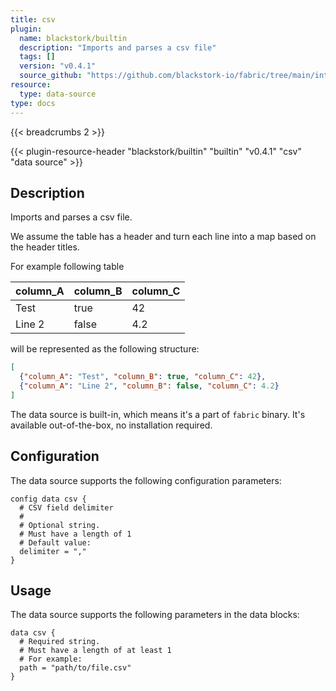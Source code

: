 ```yaml
---
title: csv
plugin:
  name: blackstork/builtin
  description: "Imports and parses a csv file"
  tags: []
  version: "v0.4.1"
  source_github: "https://github.com/blackstork-io/fabric/tree/main/internal/builtin/"
resource:
  type: data-source
type: docs
---
```


{{< breadcrumbs 2 >}}

{{< plugin-resource-header "blackstork/builtin" "builtin" "v0.4.1" "csv" "data source" >}}

## Description
Imports and parses a csv file.

We assume the table has a header and turn each line into a map based on the header titles.

For example following table

| column_A | column_B | column_C |
| -------- | -------- | -------- |
| Test     | true     | 42       |
| Line 2   | false    | 4.2      |

will be represented as the following structure:
```json
[
  {"column_A": "Test", "column_B": true, "column_C": 42},
  {"column_A": "Line 2", "column_B": false, "column_C": 4.2}
]
```

The data source is built-in, which means it's a part of `fabric` binary. It's available out-of-the-box, no installation required.

## Configuration

The data source supports the following configuration parameters:

```hcl
config data csv {
  # CSV field delimiter
  #
  # Optional string.
  # Must have a length of 1
  # Default value:
  delimiter = ","
}
```

## Usage

The data source supports the following parameters in the data blocks:

```hcl
data csv {
  # Required string.
  # Must have a length of at least 1
  # For example:
  path = "path/to/file.csv"
}
```